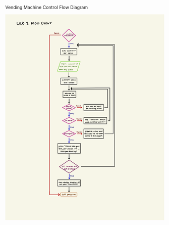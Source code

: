 Vending Machine Control Flow Diagram

![Vending Machine Control Flow](https://github.com/annie12321/DeAnza-CIS35A-IntroToJava/blob/main/VendingMachine/lab2-control-diagram.png?raw=true)
